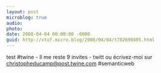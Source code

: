 ```yaml
---
layout: post
microblog: true
audio: 
photo: 
date: 2008-04-04 00:00:00 -0000
guid: http://xtof.micro.blog/2008/04/04/t782690805.html
---
```

test #twine - Il me reste 9 invites - twitt ou écrivez-moi sur christopheducamp@post.twine.com #semanticweb
